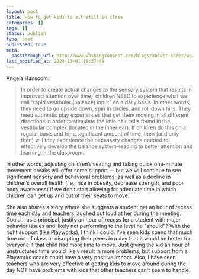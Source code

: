 ```yaml
---
layout: post
title: How to get kids to sit still in class
categories: []
tags: []
status: publish
type: post
published: true
meta:
  passthrough_url: http://www.washingtonpost.com/blogs/answer-sheet/wp/2014/10/07/the-right-and-surprisingly-wrong-ways-to-get-kids-to-sit-still-in-class/
last_modified_at: 2024-11-01 18:37:48
---
```


Angela Hanscom:


>In order to create actual changes to the sensory system that results in improved attention over time,  children NEED to experience what we call “rapid vestibular (balance) input” on a daily basis. In other words, they need to go upside down, spin in circles, and roll down hills. They need authentic play experiences that get them moving in all different directions in order to stimulate the little hair cells found in the vestibular complex (located in the inner ear). If children do this on a regular basis and for a significant amount of time, then (and only then) will they experience the necessary changes needed to effectively develop the balance system–leading to better attention and learning in the classroom.
  
  
In other words, adjusting children’s seating and taking quick one-minute movement breaks will offer some support — but we will continue to see significant sensory and behavioral problems, as well as a decline in children’s overall health (i.e., rise in obesity, decrease strength, and poor body awareness) if we don’t start allowing for adequate time in which children can get up and out of their seats to move.



She also shares a story where she suggests a student get an hour of recess time each day and teachers laughed out loud at her during the meeting. Could I, as a principal, justify an hour of recess for a student with major behavior issues and likely not performing to the level he "should"? With the right support (like 
[Playworks](http://Playworks.org)), I think I could. I've seen kids spend that much time out of class or disrupting their peers in a day that it would be better for everyone if that child had more time to move. Just giving the kid an hour of unstructured time would likely result in more problems, but support from a Playworks coach could have a very positive impact. Also, I have seen teachers who are very effective at getting kids to move around during the day NOT have problems with kids that other teachers can't seem to handle.
